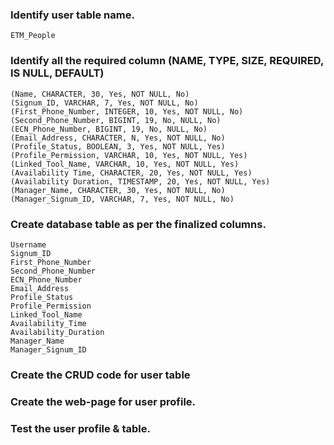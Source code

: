 ### Identify user table name.
    ETM_People
### Identify all the required column (NAME, TYPE, SIZE, REQUIRED, IS NULL, DEFAULT)
    (Name, CHARACTER, 30, Yes, NOT NULL, No)
    (Signum_ID, VARCHAR, 7, Yes, NOT NULL, No)
    (First_Phone_Number, INTEGER, 10, Yes, NOT NULL, No)
    (Second_Phone_Number, BIGINT, 19, No, NULL, No)
    (ECN_Phone_Number, BIGINT, 19, No, NULL, No)
    (Email_Address, CHARACTER, N, Yes, NOT NULL, No)
    (Profile_Status, BOOLEAN, 3, Yes, NOT NULL, Yes)
    (Profile_Permission, VARCHAR, 10, Yes, NOT NULL, Yes)
    (Linked_Tool_Name, VARCHAR, 10, Yes, NOT NULL, Yes)
    (Availability Time, CHARACTER, 20, Yes, NOT NULL, Yes)
    (Availability Duration, TIMESTAMP, 20, Yes, NOT NULL, Yes)
    (Manager_Name, CHARACTER, 30, Yes, NOT NULL, No)
    (Manager_Signum_ID, VARCHAR, 7, Yes, NOT NULL, No)
    
### Create database table as per the finalized columns.
    Username
    Signum_ID
    First_Phone_Number
    Second_Phone_Number
    ECN_Phone_Number
    Email_Address
    Profile_Status
    Profile_Permission
    Linked_Tool_Name
    Availability_Time
    Availability_Duration
    Manager_Name
    Manager_Signum_ID
    
### Create the CRUD code for user table
### Create the web-page for user profile.
### Test the user profile & table.
